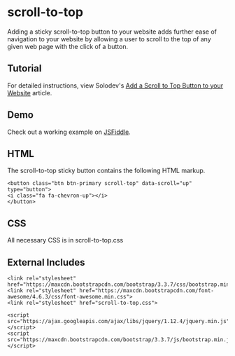 # scroll-to-top
Adding a sticky scroll-to-top button to your website adds further ease of navigation to your website by allowing a user to scroll to the top of any given web page with the click of a button. 

## Tutorial

For detailed instructions, view Solodev's [Add a Scroll to Top Button to your Website](https://www.solodev.com/blog/web-design/navigation/add-a-scroll-to-top-button-to-your-website.stml) article.

## Demo

Check out a working example on [JSFiddle](https://jsfiddle.net/solodev/kyg37n6f/).

## HTML

The scroll-to-top sticky button contains the following HTML markup.
```
<button class="btn btn-primary scroll-top" data-scroll="up" type="button">
<i class="fa fa-chevron-up"></i>
</button>
```

## CSS

All necessary CSS is in scroll-to-top.css

## External Includes
```
<link rel="stylesheet" href="https://maxcdn.bootstrapcdn.com/bootstrap/3.3.7/css/bootstrap.min.css">
<link rel="stylesheet" href="https://maxcdn.bootstrapcdn.com/font-awesome/4.6.3/css/font-awesome.min.css">
<link rel="stylesheet" href="scroll-to-top.css">

<script src="https://ajax.googleapis.com/ajax/libs/jquery/1.12.4/jquery.min.js"></script>
<script src="https://maxcdn.bootstrapcdn.com/bootstrap/3.3.7/js/bootstrap.min.js"></script>
```
